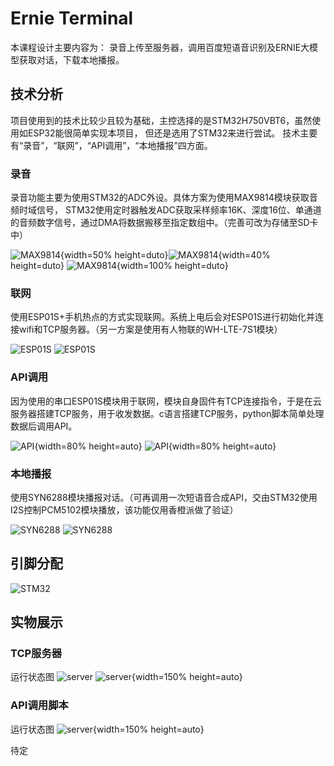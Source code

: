 # Ernie Terminal

本课程设计主要内容为：
录音上传至服务器，调用百度短语音识别及ERNIE大模型获取对话，下载本地播报。

## 技术分析

项目使用到的技术比较少且较为基础，主控选择的是STM32H750VBT6，虽然使用如ESP32能很简单实现本项目，
但还是选用了STM32来进行尝试。
技术主要有“录音”，“联网”，“API调用”，“本地播报”四方面。

### 录音

录音功能主要为使用STM32的ADC外设。具体方案为使用MAX9814模块获取音频时域信号，
STM32使用定时器触发ADC获取采样频率16K、深度16位、单通道的音频数字信号，通过DMA将数据搬移至指定数组中。（完善可改为存储至SD卡中）

![MAX9814](MAX9814/正面.png){width=50% height=duto}![MAX9814](MAX9814/背面.png){width=40% height=duto}
![MAX9814](MAX9814/原理图.jpg){width=100% height=duto}

### 联网

使用ESP01S+手机热点的方式实现联网。系统上电后会对ESP01S进行初始化并连接wifi和TCP服务器。（另一方案是使用有人物联的WH-LTE-7S1模块）

![ESP01S](ESP01S/正面.png)
![ESP01S](ESP01S/原理图.png)

### API调用

因为使用的串口ESP01S模块用于联网，模块自身固件有TCP连接指令，于是在云服务器搭建TCP服务，用于收发数据。c语言搭建TCP服务，python脚本简单处理数据后调用API。

![API](api/短语音合成.png){width=80% height=auto}
![API](api/ERNIE-Bot_4.png){width=80% height=auto}

### 本地播报

使用SYN6288模块播报对话。（可再调用一次短语音合成API，交由STM32使用I2S控制PCM5102模块播放，该功能仅用香橙派做了验证）

![SYN6288](SYN6288/正面.png)
![SYN6288](SYN6288/背面.png)

## 引脚分配

![STM32](stm32/引脚分配.png)

## 实物展示

### TCP服务器

运行状态图
![server](server/tcp_0.png)
![server](server/tcp_1.png){width=150% height=auto}

### API调用脚本

运行状态图
![server](server/api_0.png){width=150% height=auto}

待定
